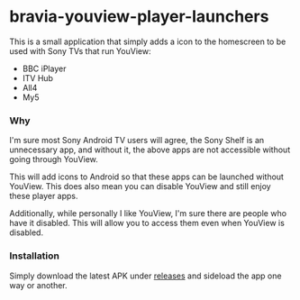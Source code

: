 # bravia-youview-player-launchers

This is a small application that simply adds a icon to the homescreen
to be used with Sony TVs that run YouView:

- BBC iPlayer
- ITV Hub
- All4
- My5

### Why

I'm sure most Sony Android TV users will agree, the Sony Shelf is an
unnecessary app, and without it, the above apps are not accessible
without going through YouView.

This will add icons to Android so that these apps can be launched
without YouView. This does also mean you can disable YouView and still
enjoy these player apps.

Additionally, while personally I like YouView, I'm sure there are people
who have it disabled. This will allow you to access them even when YouView
is disabled.

### Installation

Simply download the latest APK under [releases](https://github.com/hoshsadiq/android-tv-youview-player-launchers/releases)
and sideload the app one way or another.
